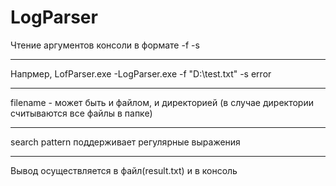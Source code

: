 # LogParser
Чтение аргументов консоли в формате -f <filename> -s <search pattern> 
  ***
Напрмер, LofParser.exe -LogParser.exe -f "D:\test.txt" -s error
  ***
filename - может быть и файлом, и директорией (в случае директории считываются все файлы в папке)
  ***
search pattern поддерживает регулярные выражения
  ***
Вывод осуществляется в файл(result.txt) и в консоль
